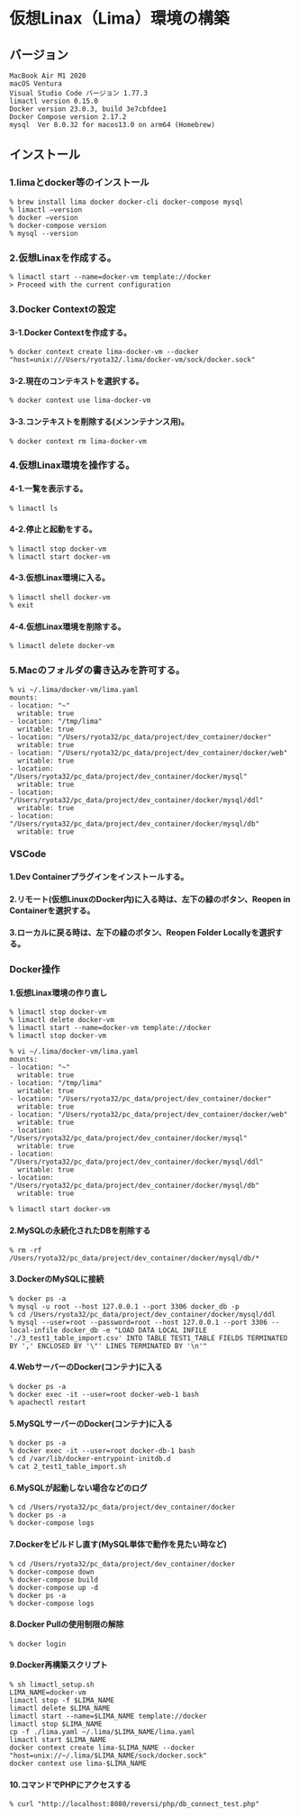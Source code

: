 # 仮想Linax（Lima）環境の構築

## バージョン
```
MacBook Air M1 2020
macOS Ventura
Visual Studio Code バージョン 1.77.3
limactl version 0.15.0
Docker version 23.0.3, build 3e7cbfdee1
Docker Compose version 2.17.2
mysql  Ver 8.0.32 for macos13.0 on arm64 (Homebrew)
```

## インストール
### 1.limaとdocker等のインストール
```
% brew install lima docker docker-cli docker-compose mysql
% limactl —version
% docker —version
% docker-compose version
% mysql --version
```

### 2.仮想Linaxを作成する。
```
% limactl start --name=docker-vm template://docker
> Proceed with the current configuration
```

### 3.Docker Contextの設定
#### 3-1.Docker Contextを作成する。
```
% docker context create lima-docker-vm --docker "host=unix:///Users/ryota32/.lima/docker-vm/sock/docker.sock"
```

#### 3-2.現在のコンテキストを選択する。
```
% docker context use lima-docker-vm
```

#### 3-3.コンテキストを削除する(メンンテナンス用)。
```
% docker context rm lima-docker-vm
```

### 4.仮想Linax環境を操作する。
#### 4-1.一覧を表示する。
```
% limactl ls
```

#### 4-2.停止と起動をする。
```
% limactl stop docker-vm
% limactl start docker-vm
```

#### 4-3.仮想Linax環境に入る。
```
% limactl shell docker-vm
% exit
```

#### 4-4.仮想Linax環境を削除する。
```
% limactl delete docker-vm
```

### 5.Macのフォルダの書き込みを許可する。
```
% vi ~/.lima/docker-vm/lima.yaml
mounts:
- location: "~"
  writable: true
- location: "/tmp/lima"
  writable: true
- location: "/Users/ryota32/pc_data/project/dev_container/docker"
  writable: true
- location: "/Users/ryota32/pc_data/project/dev_container/docker/web"
  writable: true
- location: "/Users/ryota32/pc_data/project/dev_container/docker/mysql"
  writable: true
- location: "/Users/ryota32/pc_data/project/dev_container/docker/mysql/ddl"
  writable: true
- location: "/Users/ryota32/pc_data/project/dev_container/docker/mysql/db"
  writable: true
```

### VSCode

#### 1.Dev Containerプラグインをインストールする。
#### 2.リモート(仮想LinuxのDocker内)に入る時は、左下の緑のボタン、Reopen in Containerを選択する。
#### 3.ローカルに戻る時は、左下の緑のボタン、Reopen Folder Locallyを選択する。

### Docker操作

#### 1.仮想Linax環境の作り直し
```
% limactl stop docker-vm
% limactl delete docker-vm
% limactl start --name=docker-vm template://docker
% limactl stop docker-vm

% vi ~/.lima/docker-vm/lima.yaml
mounts:
- location: "~"
  writable: true
- location: "/tmp/lima"
  writable: true
- location: "/Users/ryota32/pc_data/project/dev_container/docker"
  writable: true
- location: "/Users/ryota32/pc_data/project/dev_container/docker/web"
  writable: true
- location: "/Users/ryota32/pc_data/project/dev_container/docker/mysql"
  writable: true
- location: "/Users/ryota32/pc_data/project/dev_container/docker/mysql/ddl"
  writable: true
- location: "/Users/ryota32/pc_data/project/dev_container/docker/mysql/db"
  writable: true

% limactl start docker-vm
```

#### 2.MySQLの永続化されたDBを削除する
```
% rm -rf /Users/ryota32/pc_data/project/dev_container/docker/mysql/db/*
```

#### 3.DockerのMySQLに接続
```
% docker ps -a
% mysql -u root --host 127.0.0.1 --port 3306 docker_db -p
% cd /Users/ryota32/pc_data/project/dev_container/docker/mysql/ddl
% mysql --user=root --password=root --host 127.0.0.1 --port 3306 --local-infile docker_db -e "LOAD DATA LOCAL INFILE './3_test1_table_import.csv' INTO TABLE TEST1_TABLE FIELDS TERMINATED BY ',' ENCLOSED BY '\"' LINES TERMINATED BY '\n'"
```

#### 4.WebサーバーのDocker(コンテナ)に入る
```
% docker ps -a
% docker exec -it --user=root docker-web-1 bash
% apachectl restart
```

#### 5.MySQLサーバーのDocker(コンテナ)に入る
```
% docker ps -a
% docker exec -it --user=root docker-db-1 bash
% cd /var/lib/docker-entrypoint-initdb.d
% cat 2_test1_table_import.sh
```

#### 6.MySQLが起動しない場合などのログ
```
% cd /Users/ryota32/pc_data/project/dev_container/docker
% docker ps -a
% docker-compose logs
```

#### 7.Dockerをビルドし直す(MySQL単体で動作を見たい時など)
```
% cd /Users/ryota32/pc_data/project/dev_container/docker
% docker-compose down
% docker-compose build
% docker-compose up -d
% docker ps -a
% docker-compose logs
```

#### 8.Docker Pullの使用制限の解除
```
% docker login
```

#### 9.Docker再構築スクリプト
```
% sh limactl_setup.sh
LIMA_NAME=docker-vm
limactl stop -f $LIMA_NAME
limactl delete $LIMA_NAME
limactl start --name=$LIMA_NAME template://docker
limactl stop $LIMA_NAME
cp -f ./lima.yaml ~/.lima/$LIMA_NAME/lima.yaml
limactl start $LIMA_NAME
docker context create lima-$LIMA_NAME --docker "host=unix://~/.lima/$LIMA_NAME/sock/docker.sock"
docker context use lima-$LIMA_NAME
```

#### 10.コマンドでPHPにアクセスする
```
% curl "http://localhost:8080/reversi/php/db_connect_test.php"
```
